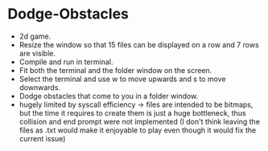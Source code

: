 # Dodge-Obstacles

- 2d game.
- Resize the window so that 15 files can be displayed on a row and 7 rows are visible.
- Compile and run in terminal.
- Fit both the terminal and the folder window on the screen.
- Select the terminal and use w to move upwards and s to move downwards.
- Dodge obstacles that come to you in a folder window.
- hugely limited by syscall efficiency -> files are intended to be bitmaps, but the time it requires to create them is just a huge bottleneck, thus collision and end prompt were not implemented (I don't think leaving the files as .txt would make it enjoyable to play even though it would fix the current issue)
